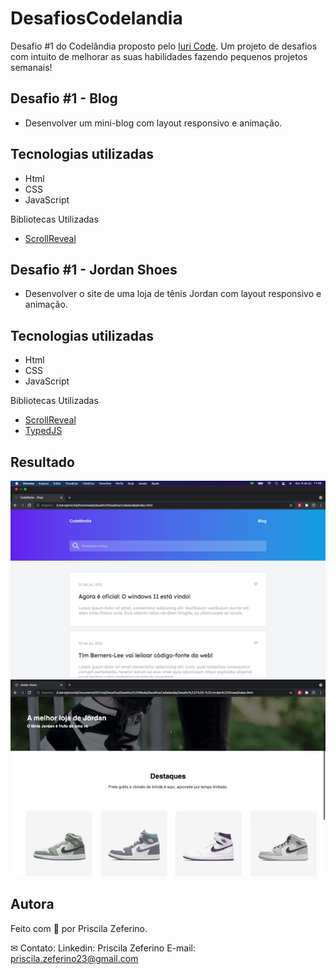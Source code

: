 # DesafiosCodelandia
 
Desafio #1 do Codelândia proposto pelo [Iuri Code](https://github.com/iuricode/desafios-codelandia). Um projeto de desafios com intuito de melhorar as suas habilidades fazendo pequenos projetos semanais!

## Desafio #1 - Blog

- Desenvolver um mini-blog com layout responsivo e animação. 

## Tecnologias utilizadas

- Html
- CSS
- JavaScript 

Bibliotecas Utilizadas

- [ScrollReveal](https://scrollrevealjs.org/guide/customization.html)

## Desafio #1 - Jordan Shoes

- Desenvolver o site de uma loja de tênis Jordan com layout responsivo e animação. 

## Tecnologias utilizadas

- Html
- CSS
- JavaScript 

Bibliotecas Utilizadas

- [ScrollReveal](https://scrollrevealjs.org/guide/customization.html)
- [TypedJS](https://mattboldt.com/demos/typed-js/)

## Resultado

![Desafio 1 - Blog](https://github.com/PriscilaZeferino/DesafiosCodelandia/blob/main/Resultado%20dos%20Desafios%20-%20Imagens/Desafio1.png)
![Desafio 2 - Jordan Shoes](https://github.com/PriscilaZeferino/DesafiosCodelandia/blob/main/Resultado%20dos%20Desafios%20-%20Imagens/Desafio2.gif)

## Autora

Feito com 🧡 por Priscila Zeferino.

✉ Contato:
Linkedin: Priscila Zeferino
E-mail: priscila.zeferino23@gmail.com
